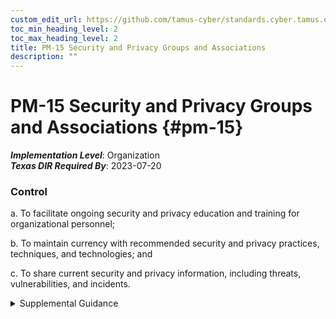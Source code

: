 ```yaml
---
custom_edit_url: https://github.com/tamus-cyber/standards.cyber.tamus.edu/tree/main/static/content/tamus.edu/TAMUS_profile.xml
toc_min_heading_level: 2
toc_max_heading_level: 2
title: PM-15 Security and Privacy Groups and Associations
description: ""
---
```


# PM-15 Security and Privacy Groups and Associations {#pm-15}

_**Implementation Level**_: Organization\
_**Texas DIR Required By**_: 2023-07-20

### Control

a. To facilitate ongoing security and privacy education and training for organizational personnel;

b. To maintain currency with recommended security and privacy practices, techniques, and technologies; and

c. To share current security and privacy information, including threats, vulnerabilities, and incidents.

<details>
  <summary>Supplemental Guidance</summary>

a. To facilitate ongoing security and privacy education and training for organizational personnel;

b. To maintain currency with recommended security and privacy practices, techniques, and technologies; and

c. To share current security and privacy information, including threats, vulnerabilities, and incidents.

</details>

